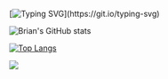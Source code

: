 [![Typing SVG](https://readme-typing-svg.demolab.com?font=Fira+Code&weight=700&pause=1000&color=3CF756&width=435&lines=Hello+there!+%F0%9F%91%8B%F0%9F%8F%BE+;Welcome+to+my+profile...;I+am+a+bioinformatician...;Check+out+my+journey!)](https://git.io/typing-svg)


![Brian's GitHub stats](https://github-readme-stats.vercel.app/api?username=bwanya&show_icons=true&theme=blue-green)



[![Top Langs](https://github-readme-stats.vercel.app/api/top-langs/?username=bwanya)](https://github.com/anuraghazra/github-readme-stats)


![](https://komarev.com/ghpvc/?username=bwanya&color=green)


